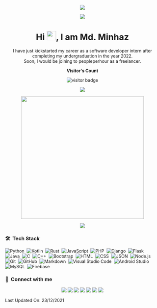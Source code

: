 <p align="center"><img src="https://raw.githubusercontent.com/mdminhaz2003/mdminhaz2003/master/cover-thompson.png"></p>
<p align="center"><img src="https://raw.githubusercontent.com/mdminhaz2003/mdminhaz2003/master/header.png"></p>

<h1 align="center">Hi <img src="https://raw.githubusercontent.com/mdminhaz2003/mdminhaz2003/master/wave.gif" width="30px">, I am Md. Minhaz </h1>

<p align="center" width="150px"> I have just kickstarted my career as a software developer intern after completing my undergraduation in the year 2022. <br>Soon, I would be joining to peopleperhour as a freelancer.</p>

<p align="center"><b>Visitor's Count</b></p>
<p align="center"><img src="https://profile-counter.glitch.me/%7Dmdminhaz2003%7D/count.svg" alt="visitor badge"/></p>
<p align="center"><img src="https://github-readme-stats.vercel.app/api/top-langs/?username=mdminhaz2003&layout=compact&hide=TSQL&theme=chartreuse-dark"></p>
<p align="center" ><img src="https://github-readme-stats.vercel.app/api?username=mdminhaz2003&count_private=true&show_icons=true&&theme=chartreuse-dark&include_all_commits=true" width="400"></p> 
<p align="center" ><img src="https://github-readme-streak-stats.herokuapp.com?user=mdminhaz2003&theme=chartreuse-dark"></p>

### 🛠 &nbsp;Tech Stack

![Python](https://img.shields.io/badge/-Python-05122A?style=flat&logo=python)&nbsp;
![Kotlin](https://img.shields.io/badge/-Kotlin-05122A?style=flat&logo=kotlin)&nbsp;
![Rust](https://img.shields.io/badge/-Rust-05122A?style=flat&logo=rust)&nbsp;
![JavaScript](https://img.shields.io/badge/-JavaScript-05122A?style=flat&logo=javascript)&nbsp;
![PHP](https://img.shields.io/badge/-PHP-05122A?style=flat&logo=php&logoColor=777BB4)&nbsp;
![Django](https://img.shields.io/badge/-Django-05122A?style=flat&logo=django&logoColor=092E20)&nbsp;
![Flask](https://img.shields.io/badge/-Flask-05122A?style=flat&logo=flask)&nbsp;
![Java](https://img.shields.io/badge/-Java-05122A?style=flat&logo=Java&logoColor=FFA518)&nbsp;
![C](https://img.shields.io/badge/-C-05122A?style=flat&logo=C&logoColor=A8B9CC)&nbsp;
![C++](https://img.shields.io/badge/-C++-05122A?style=flat&logo=C%2B%2B&logoColor=00599C)&nbsp;
![Bootstrap](https://img.shields.io/badge/-Bootstrap-05122A?style=flat&logo=bootstrap&logoColor=563D7C)&nbsp;
![HTML](https://img.shields.io/badge/-HTML-05122A?style=flat&logo=HTML5)&nbsp;
![CSS](https://img.shields.io/badge/-CSS-05122A?style=flat&logo=CSS3&logoColor=1572B6)&nbsp;
![JSON](https://img.shields.io/badge/-JSON-05122A?style=flat&logo=json&logoColor=000000)&nbsp;
![Node.js](https://img.shields.io/badge/-Node.js-05122A?style=flat&logo=node.js&logoColor=339933)&nbsp;
![Git](https://img.shields.io/badge/-Git-05122A?style=flat&logo=git)&nbsp;
![GitHub](https://img.shields.io/badge/-GitHub-05122A?style=flat&logo=github)&nbsp;
![Markdown](https://img.shields.io/badge/-Markdown-05122A?style=flat&logo=markdown)&nbsp;
![Visual Studio Code](https://img.shields.io/badge/-Visual%20Studio%20Code-05122A?style=flat&logo=visual-studio-code&logoColor=007ACC)&nbsp;
![Android Studio](https://img.shields.io/badge/-Android%20Studio-05122A?style=flat&logo=android-studio&logoColor=3DDC84)&nbsp;
![MySQL](https://img.shields.io/badge/-MySQL-05122A?style=flat&logo=mysql&logoColor=4479A1)&nbsp;
![Firebase](https://img.shields.io/badge/-Firebase-05122A?style=flat&logo=firebase&logoColor=FFCA28)&nbsp;


### :link: &nbsp;Connect with me

<p align="center">
<a href="https://www.buymeacoffee.com/mdminhaz2003"><img src="https://img.shields.io/badge/-Buy me a coffee-000000?style=for-the-badge&logo=buymeacoffee&logoColor=yellow"/></a>
<a href="https://www.youtube.com/easycoding2021/"><img src="https://img.shields.io/badge/-Easy Coding-FF0000?style=for-the-badge&logo=YouTube&logoColor=white"/></a>
<a href="https://www.facebook.com/mdminhaz2003/"><img src="https://img.shields.io/badge/-Md. Minhaz-3423A6?style=for-the-badge&logo=Facebook&logoColor=white"/></a>
<a href="https://www.linkedin.com/in/md-minhaz-b32052203/"><img src="https://img.shields.io/badge/-Md. Minhaz-0077B5?style=for-the-badge&logo=Linkedin&logoColor=white"/></a>
<a href="mailto:mdm047767@gmail.com"><img src="https://img.shields.io/badge/-Mail-D14836?style=for-the-badge&logo=Gmail&logoColor=white"/></a>
<a href="https://instagram.com/mdminhaz2003/"><img src="https://img.shields.io/badge/-Md. Minhaz-E4405F?style=for-the-badge&logo=Instagram&logoColor=white"/></a>
<a href="https://twitter.com/easycoding2021/"><img src="https://img.shields.io/badge/-Easy Coding-1DA1F2?style=for-the-badge&logo=twitter&logoColor=white"/></a>
</p>

Last Updated On: 23/12/2021
